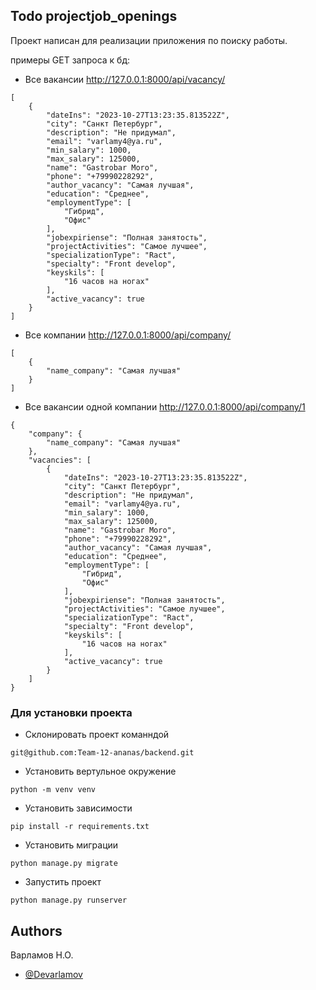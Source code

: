 
## Todo projectjob_openings

Проект написан для реализации приложения по поиску работы.

примеры GET запроса к бд: 
- Все вакансии http://127.0.0.1:8000/api/vacancy/
```
[
    {
        "dateIns": "2023-10-27T13:23:35.813522Z",
        "city": "Санкт Петербург",
        "description": "Не придумал",
        "email": "varlamy4@ya.ru",
        "min_salary": 1000,
        "max_salary": 125000,
        "name": "Gastrobar Moro",
        "phone": "+79990228292",
        "author_vacancy": "Самая лучшая",
        "education": "Среднее",
        "employmentType": [
            "Гибрид",
            "Офис"
        ],
        "jobexpiriense": "Полная занятость",
        "projectActivities": "Самое лучшее",
        "specializationType": "Ract",
        "specialty": "Front develop",
        "keyskils": [
            "16 часов на ногах"
        ],
        "active_vacancy": true
    }
]
```
- Все компании http://127.0.0.1:8000/api/company/
```
[
    {
        "name_company": "Самая лучшая"
    }
]
```
- Все вакансии одной компании http://127.0.0.1:8000/api/company/1
```
{
    "company": {
        "name_company": "Самая лучшая"
    },
    "vacancies": [
        {
            "dateIns": "2023-10-27T13:23:35.813522Z",
            "city": "Санкт Петербург",
            "description": "Не придумал",
            "email": "varlamy4@ya.ru",
            "min_salary": 1000,
            "max_salary": 125000,
            "name": "Gastrobar Moro",
            "phone": "+79990228292",
            "author_vacancy": "Самая лучшая",
            "education": "Среднее",
            "employmentType": [
                "Гибрид",
                "Офис"
            ],
            "jobexpiriense": "Полная занятость",
            "projectActivities": "Самое лучшее",
            "specializationType": "Ract",
            "specialty": "Front develop",
            "keyskils": [
                "16 часов на ногах"
            ],
            "active_vacancy": true
        }
    ]
}
```

### Для установки проекта
- Cклонировать проект команндой 
```
git@github.com:Team-12-ananas/backend.git
```
- Установить вертульное окружение
```
python -m venv venv
```
- Установить зависимости
```
pip install -r requirements.txt
```
- Установить миграции
```
python manage.py migrate
```
- Запустить проект
```
python manage.py runserver
```

## Authors
Варламов Н.О.
- [@Devarlamov](https://www.github.com/devarlamov)